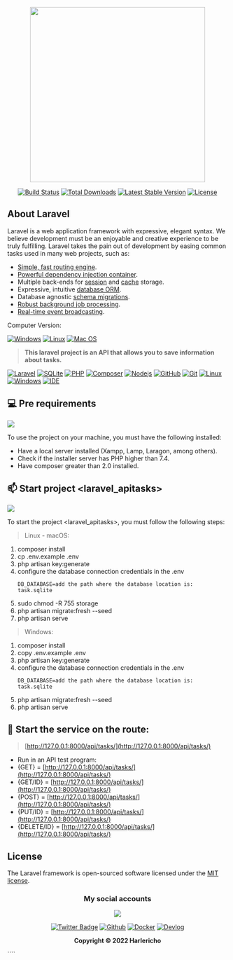 <p align="center"><a href="https://laravel.com" target="_blank"><img src="https://raw.githubusercontent.com/laravel/art/master/logo-lockup/5%20SVG/2%20CMYK/1%20Full%20Color/laravel-logolockup-cmyk-red.svg" width="400"></a></p>

<p align="center">
<a href="https://travis-ci.org/laravel/framework"><img src="https://travis-ci.org/laravel/framework.svg" alt="Build Status"></a>
<a href="https://packagist.org/packages/laravel/framework"><img src="https://img.shields.io/packagist/dt/laravel/framework" alt="Total Downloads"></a>
<a href="https://packagist.org/packages/laravel/framework"><img src="https://img.shields.io/packagist/v/laravel/framework" alt="Latest Stable Version"></a>
<a href="https://packagist.org/packages/laravel/framework"><img src="https://img.shields.io/packagist/l/laravel/framework" alt="License"></a>
</p>

## About Laravel

Laravel is a web application framework with expressive, elegant syntax. We believe development must be an enjoyable and creative experience to be truly fulfilling. Laravel takes the pain out of development by easing common tasks used in many web projects, such as:

-   [Simple, fast routing engine](https://laravel.com/docs/routing).
-   [Powerful dependency injection container](https://laravel.com/docs/container).
-   Multiple back-ends for [session](https://laravel.com/docs/session) and [cache](https://laravel.com/docs/cache) storage.
-   Expressive, intuitive [database ORM](https://laravel.com/docs/eloquent).
-   Database agnostic [schema migrations](https://laravel.com/docs/migrations).
-   [Robust background job processing](https://laravel.com/docs/queues).
-   [Real-time event broadcasting](https://laravel.com/docs/broadcasting).

Computer Version:

[![Windows](https://img.shields.io/badge/Windows-0078D6?style=for-the-badge&logo=windows&logoColor=white)](https://www.microsoft.com/es-es/windows/windows-11?r=1)
[![Linux](https://img.shields.io/badge/Linux-FF6600?style=for-the-badge&logo=linux&logoColor=white)](https://ubuntu.com/)
[![Mac OS](https://img.shields.io/badge/mac%20os-000000?style=for-the-badge&logo=macos&logoColor=F0F0F0)](https://www.apple.com/la/mac/)

> <strong> This laravel project is an API that allows you to save information about tasks. </strong>

[![Laravel](https://img.shields.io/badge/Laravel-FF2D20?style=for-the-badge&logo=laravel&logoColor=white)](https://laravel.com/)
[![SQLite](https://img.shields.io/badge/SQLite-07405E?style=for-the-badge&logo=sqlite&logoColor=white)](https://www.sqlite.org)
[![PHP](https://img.shields.io/badge/PHP-777BB4?style=for-the-badge&logo=php&logoColor=white)](https://www.php.net/)
[![Composer](https://img.shields.io/badge/Composer-885630?style=for-the-badge&logo=Composer&logoColor=white)](https://getcomposer.org/)
[![Nodejs](https://img.shields.io/badge/Node.js-339933?style=for-the-badge&logo=nodedotjs&logoColor=white)](https://nodejs.org/es/)
[![GitHub](https://img.shields.io/badge/GitHub-100000?style=for-the-badge&logo=github&logoColor=white)](https://github.com/)
[![Git](https://img.shields.io/badge/Git-E34F26?style=for-the-badge&logo=git&logoColor=white)](https://git-scm.com/)
[![Linux](https://img.shields.io/badge/Linux-FF6600?style=for-the-badge&logo=linux&logoColor=white)](https://www.linux.org/)
[![Windows](https://img.shields.io/badge/Windows-017AD7?style=for-the-badge&logo=windows&logoColor=white)](https://www.microsoft.com/es-es/windows/windows-11?r=1)
[![IDE](https://img.shields.io/badge/Visual_studio_code-0078D4?style=for-the-badge&logo=visual%20studio%20code&logoColor=white)](https://code.visualstudio.com/)

## 💻 Pre requirements

<img src="https://img.shields.io/badge/Laravel-FF2D20?style=for-the-badge&logo=laravel&logoColor=white" />

To use the project on your machine, you must have the following installed:

-   Have a local server installed (Xampp, Lamp, Laragon, among others).
-   Check if the installer server has PHP higher than 7.4.
-   Have composer greater than 2.0 installed.

## 📫 Start project <laravel_apitasks>

<img src="https://img.shields.io/badge/Laravel-FF2D20?style=for-the-badge&logo=laravel&logoColor=white" />

To start the project <laravel_apitasks>, you must follow the following steps:

> Linux - macOS:

1. composer install
2. cp .env.example .env
3. php artisan key:generate
4. configure the database connection credentials in the .env
    ```
    DB_DATABASE=add the path where the database location is: task.sqlite
    ```
5. sudo chmod -R 755 storage
6. php artisan migrate:fresh --seed
7. php artisan serve

> Windows:

1. composer install
2. copy .env.example .env
3. php artisan key:generate
4. configure the database connection credentials in the .env
    ```
    DB_DATABASE=add the path where the database location is: task.sqlite
    ```
5. php artisan migrate:fresh --seed
6. php artisan serve

## 🚀 Start the service on the route:

> [http://127.0.0.1:8000/api/tasks/](http://127.0.0.1:8000/api/tasks/)

-   Run in an API test program:
-   {GET} = [http://127.0.0.1:8000/api/tasks/](http://127.0.0.1:8000/api/tasks/)
-   {GET/ID} = [http://127.0.0.1:8000/api/tasks/](http://127.0.0.1:8000/api/tasks/)
-   {POST} = [http://127.0.0.1:8000/api/tasks/](http://127.0.0.1:8000/api/tasks/)
-   {PUT/ID} = [http://127.0.0.1:8000/api/tasks/](http://127.0.0.1:8000/api/tasks/)
-   {DELETE/ID} = [http://127.0.0.1:8000/api/tasks/](http://127.0.0.1:8000/api/tasks/)

## License

The Laravel framework is open-sourced software licensed under the [MIT license](https://opensource.org/licenses/MIT).

<div align="center">

### My social accounts

![](https://avatars.githubusercontent.com/u/42042270?s=48&v=4)

[![Twitter Badge](https://img.shields.io/badge/Twitter-1DA1F2?style=for-the-badge&logo=twitter&logoColor=white)](https://twitter.com/harlericho)
[![Github](https://img.shields.io/badge/GitHub-100000?style=for-the-badge&logo=github&logoColor=white)](https://github.com/harlericho)
[![Docker](https://img.shields.io/badge/Docker-2496ED?style=for-the-badge&logo=docker&logoColor=white)](https://hub.docker.com/u/harlericho)
[![Devlog](https://img.shields.io/badge/dev.to-0A0A0A?style=for-the-badge&logo=dev.to&logoColor=white)](https://harlericho.netlify.app)

</div>

<p align="center"><strong>Copyright © 2022 Harlericho</strong></p>
````
